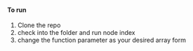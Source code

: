 #### To run ####

1. Clone the repo
2. check into the folder and run node index
3. change the function parameter as your desired array form